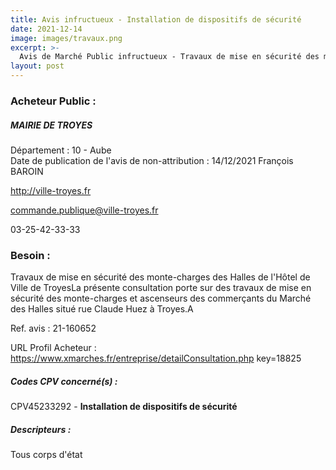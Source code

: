 ```yaml
---
title: Avis infructueux - Installation de dispositifs de sécurité
date: 2021-12-14
image: images/travaux.png
excerpt: >-
  Avis de Marché Public infructueux - Travaux de mise en sécurité des monte-charges des Halles de l'Hôtel de Ville de Troyes
layout: post
---
```


### Acheteur Public :
##### MAIRIE DE TROYES
Département : 10 - Aube<br/>
Date de publication de l'avis de non-attribution : 14/12/2021
François BAROIN

http://ville-troyes.fr

commande.publique@ville-troyes.fr

03-25-42-33-33
### Besoin :

Travaux de mise en sécurité des monte-charges des Halles de l'Hôtel de Ville de TroyesLa présente consultation porte sur des travaux de mise en sécurité des monte-charges et ascenseurs des commerçants du Marché des Halles situé rue Claude Huez à Troyes.A

Ref. avis : 21-160652

URL Profil Acheteur : https://www.xmarches.fr/entreprise/detailConsultation.php key=18825

##### Codes CPV concerné(s) :
CPV45233292 - **Installation de dispositifs de sécurité** <br/>

##### Descripteurs :
Tous corps d'état <br/>
